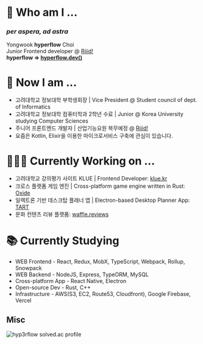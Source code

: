 # 🌱 Who am I ...
### ***per aspera, ad astra***  
Yongwook **hyperflow** Choi  
Junior Frontend developer @ [Riiid!](https://www.riiid.co/en/main)  
**hyperflow => [hyperflow.dev()](https://hyperflow.dev/about)**  

# 🤔 Now I am ...
- 고려대학교 정보대학 부학생회장 | Vice President @ Student council of dept. of Informatics
- 고려대학교 정보대학 컴퓨터학과 2학년 수료 | Junior @ Korea University studying Computer Sciences  
- 주니어 프론트엔드 개발자 | 산업기능요원 복무예정 @ [Riiid!](https://www.riiid.co/en/main) 
- 요즘은 Kotlin, Elixir을 이용한 마이크로서비스 구축에 관심이 있습니다.

# 👨🏻‍💻 Currently Working on ...
- 고려대학교 강의평가 사이트 KLUE | Frontend Developer: [klue.kr](https://klue.kr/)
- 크로스 플랫폼 게임 엔진 | Cross-platform game engine written in Rust: [Oxide](https://github.com/utilForever/Oxide)  
- 일렉트론 기반 데스크탑 플래너 앱 | Electron-based Desktop Planner App: [TART](https://github.com/hyp3rflow/tart)
- 문화 컨텐츠 리뷰 플랫폼: [waffle.reviews](https://waffle.reviews)

# 📚 Currently Studying
- WEB Frontend - React, Redux, MobX, TypeScript, Webpack, Rollup, Snowpack
- WEB Backend - NodeJS, Express, TypeORM, MySQL
- Cross-platform App - React Native, Electron
- Open-source Dev - Rust, C++
- Infrastructure - AWS(S3, EC2, Route53, Cloudfront), Google Firebase, Vercel

## Misc
![hyp3rflow solved.ac profile](https://github-readme-solvedac.hyp3rflow.vercel.app/api/?handle=hyperflow)
